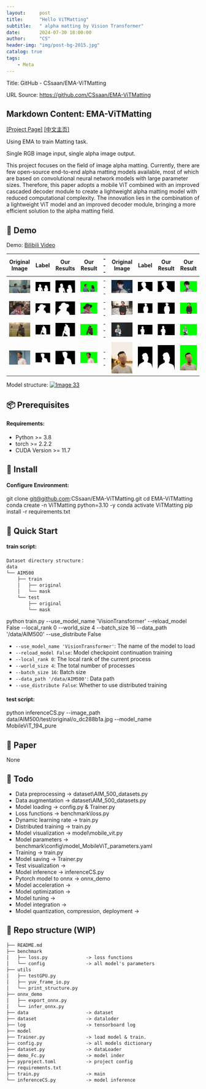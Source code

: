 ```yaml
---
layout:     post
title:      "Hello ViTMatting"
subtitle:   " alpha matting by Vision Transformer"
date:       2024-07-30 18:00:00
author:     "CS"
header-img: "img/post-bg-2015.jpg"
catalog: true
tags:
    - Meta
---
```


Title: GitHub - CSsaan/EMA-ViTMatting

URL Source: https://github.com/CSsaan/EMA-ViTMatting

Markdown Content:
EMA-ViTMatting
--------------

[](https://github.com/CSsaan/EMA-ViTMatting#ema-vitmatting)

[\[Project Page\]](https://github.com/CSsaan/EMA-ViTMatting/) [\[中文主页\]](https://github.com/CSsaan/EMA-ViTMatting/blob/main/README_CN.md)

Using EMA to train Matting task.

Single RGB image input, single alpha image output.

This project focuses on the field of image alpha matting. Currently, there are few open-source end-to-end alpha matting models available, most of which are based on convolutional neural network models with large parameter sizes. Therefore, this paper adopts a mobile ViT combined with an improved cascaded decoder module to create a lightweight alpha matting model with reduced computational complexity. The innovation lies in the combination of a lightweight ViT model and an improved decoder module, bringing a more efficient solution to the alpha matting field.

👀 Demo
-------

[](https://github.com/CSsaan/EMA-ViTMatting#-demo)

Demo: [Bilibili Video](https://www.bilibili.com/)

| **Original Image** | **Label** | **Our Results** | **Our Result** | \--- | **Original Image** | **Label** | **Our Result** | **Our Result** |
| --- | --- | --- | --- | --- | --- | --- | --- | --- |
| [![Image 1](https://github.com/CSsaan/EMA-ViTMatting/raw/main/result/p_f7b2317f.jpg)](https://github.com/CSsaan/EMA-ViTMatting/blob/main/result/p_f7b2317f.jpg) | [![Image 2](https://github.com/CSsaan/EMA-ViTMatting/raw/main/result/lab_p_f7b2317f.png)](https://github.com/CSsaan/EMA-ViTMatting/blob/main/result/lab_p_f7b2317f.png) | [![Image 3](https://github.com/CSsaan/EMA-ViTMatting/raw/main/result/pre_p_f7b2317f.png)](https://github.com/CSsaan/EMA-ViTMatting/blob/main/result/pre_p_f7b2317f.png) | [![Image 4](https://github.com/CSsaan/EMA-ViTMatting/raw/main/result/green_p_f7b2317f.png)](https://github.com/CSsaan/EMA-ViTMatting/blob/main/result/green_p_f7b2317f.png) | \--- | [![Image 5](https://github.com/CSsaan/EMA-ViTMatting/raw/main/result/p_f89c7881.jpg)](https://github.com/CSsaan/EMA-ViTMatting/blob/main/result/p_f89c7881.jpg) | [![Image 6](https://github.com/CSsaan/EMA-ViTMatting/raw/main/result/lab_p_f89c7881.png)](https://github.com/CSsaan/EMA-ViTMatting/blob/main/result/lab_p_f89c7881.png) | [![Image 7](https://github.com/CSsaan/EMA-ViTMatting/raw/main/result/pre_p_f89c7881.png)](https://github.com/CSsaan/EMA-ViTMatting/blob/main/result/pre_p_f89c7881.png) | [![Image 8](https://github.com/CSsaan/EMA-ViTMatting/raw/main/result/green_p_f89c7881.png)](https://github.com/CSsaan/EMA-ViTMatting/blob/main/result/green_p_f89c7881.png) |
| [![Image 9](https://github.com/CSsaan/EMA-ViTMatting/raw/main/result/p_f30f22fd.jpg)](https://github.com/CSsaan/EMA-ViTMatting/blob/main/result/p_f30f22fd.jpg) | [![Image 10](https://github.com/CSsaan/EMA-ViTMatting/raw/main/result/lab_p_f30f22fd.png)](https://github.com/CSsaan/EMA-ViTMatting/blob/main/result/lab_p_f30f22fd.png) | [![Image 11](https://github.com/CSsaan/EMA-ViTMatting/raw/main/result/pre_p_f30f22fd.png)](https://github.com/CSsaan/EMA-ViTMatting/blob/main/result/pre_p_f30f22fd.png) | [![Image 12](https://github.com/CSsaan/EMA-ViTMatting/raw/main/result/green_p_f30f22fd.png)](https://github.com/CSsaan/EMA-ViTMatting/blob/main/result/green_p_f30f22fd.png) | \--- | [![Image 13](https://github.com/CSsaan/EMA-ViTMatting/raw/main/result/p_fcb9a19e.jpg)](https://github.com/CSsaan/EMA-ViTMatting/blob/main/result/p_fcb9a19e.jpg) | [![Image 14](https://github.com/CSsaan/EMA-ViTMatting/raw/main/result/lab_p_fcb9a19e.png)](https://github.com/CSsaan/EMA-ViTMatting/blob/main/result/lab_p_fcb9a19e.png) | [![Image 15](https://github.com/CSsaan/EMA-ViTMatting/raw/main/result/pre_p_fcb9a19e.png)](https://github.com/CSsaan/EMA-ViTMatting/blob/main/result/pre_p_fcb9a19e.png) | [![Image 16](https://github.com/CSsaan/EMA-ViTMatting/raw/main/result/green_p_fcb9a19e.png)](https://github.com/CSsaan/EMA-ViTMatting/blob/main/result/green_p_fcb9a19e.png) |
| [![Image 17](https://github.com/CSsaan/EMA-ViTMatting/raw/main/result/p_f053bec5.jpg)](https://github.com/CSsaan/EMA-ViTMatting/blob/main/result/p_f053bec5.jpg) | [![Image 18](https://github.com/CSsaan/EMA-ViTMatting/raw/main/result/lab_p_f053bec5.png)](https://github.com/CSsaan/EMA-ViTMatting/blob/main/result/lab_p_f053bec5.png) | [![Image 19](https://github.com/CSsaan/EMA-ViTMatting/raw/main/result/pre_p_f053bec5.png)](https://github.com/CSsaan/EMA-ViTMatting/blob/main/result/pre_p_f053bec5.png) | [![Image 20](https://github.com/CSsaan/EMA-ViTMatting/raw/main/result/green_p_f053bec5.png)](https://github.com/CSsaan/EMA-ViTMatting/blob/main/result/green_p_f053bec5.png) | \--- | [![Image 21](https://github.com/CSsaan/EMA-ViTMatting/raw/main/result/p_fe6a4bfe.jpg)](https://github.com/CSsaan/EMA-ViTMatting/blob/main/result/p_fe6a4bfe.jpg) | [![Image 22](https://github.com/CSsaan/EMA-ViTMatting/raw/main/result/lab_p_fe6a4bfe.png)](https://github.com/CSsaan/EMA-ViTMatting/blob/main/result/lab_p_fe6a4bfe.png) | [![Image 23](https://github.com/CSsaan/EMA-ViTMatting/raw/main/result/pre_p_fe6a4bfe.png)](https://github.com/CSsaan/EMA-ViTMatting/blob/main/result/pre_p_fe6a4bfe.png) | [![Image 24](https://github.com/CSsaan/EMA-ViTMatting/raw/main/result/green_p_fe6a4bfe.png)](https://github.com/CSsaan/EMA-ViTMatting/blob/main/result/green_p_fe6a4bfe.png) |
| [![Image 25](https://github.com/CSsaan/EMA-ViTMatting/raw/main/result/p_f879fac6.jpg)](https://github.com/CSsaan/EMA-ViTMatting/blob/main/result/p_f879fac6.jpg) | [![Image 26](https://github.com/CSsaan/EMA-ViTMatting/raw/main/result/lab_p_f879fac6.png)](https://github.com/CSsaan/EMA-ViTMatting/blob/main/result/lab_p_f879fac6.png) | [![Image 27](https://github.com/CSsaan/EMA-ViTMatting/raw/main/result/pre_p_f879fac6.png)](https://github.com/CSsaan/EMA-ViTMatting/blob/main/result/pre_p_f879fac6.png) | [![Image 28](https://github.com/CSsaan/EMA-ViTMatting/raw/main/result/green_p_f879fac6.png)](https://github.com/CSsaan/EMA-ViTMatting/blob/main/result/green_p_f879fac6.png) | \--- | [![Image 29](https://github.com/CSsaan/EMA-ViTMatting/raw/main/result/p_fdaa48dd.jpg)](https://github.com/CSsaan/EMA-ViTMatting/blob/main/result/p_fdaa48dd.jpg) | [![Image 30](https://github.com/CSsaan/EMA-ViTMatting/raw/main/result/lab_p_fdaa48dd.png)](https://github.com/CSsaan/EMA-ViTMatting/blob/main/result/lab_p_fdaa48dd.png) | [![Image 31](https://github.com/CSsaan/EMA-ViTMatting/raw/main/result/pre_p_fdaa48dd.png)](https://github.com/CSsaan/EMA-ViTMatting/blob/main/result/pre_p_fdaa48dd.png) | [![Image 32](https://github.com/CSsaan/EMA-ViTMatting/raw/main/result/green_p_fdaa48dd.png)](https://github.com/CSsaan/EMA-ViTMatting/blob/main/result/green_p_fdaa48dd.png) |

Model structure: [![Image 33](https://github.com/CSsaan/EMA-ViTMatting/raw/main/.png)](https://github.com/CSsaan/EMA-ViTMatting/blob/main/.png)

📦 Prerequisites
----------------

[](https://github.com/CSsaan/EMA-ViTMatting#-prerequisites)

#### Requirements:

[](https://github.com/CSsaan/EMA-ViTMatting#requirements)

*   Python >= 3.8
*   torch >= 2.2.2
*   CUDA Version >= 11.7

🔧 Install
----------

[](https://github.com/CSsaan/EMA-ViTMatting#-install)

#### Configure Environment:

[](https://github.com/CSsaan/EMA-ViTMatting#configure-environment)

git clone git@github.com:CSsaan/EMA-ViTMatting.git
cd EMA-ViTMatting
conda create -n ViTMatting python=3.10 -y
conda activate ViTMatting
pip install -r requirements.txt

🚀 Quick Start
--------------

[](https://github.com/CSsaan/EMA-ViTMatting#-quick-start)

#### train script:

[](https://github.com/CSsaan/EMA-ViTMatting#train-script)

```
Dataset directory structure：
data
└── AIM500
    ├── train
    │   ├── original
    │   └── mask
    └── test
        ├── original
        └── mask
```

python train.py --use\_model\_name 'VisionTransformer' --reload\_model False --local\_rank 0 --world\_size 4 --batch\_size 16 --data\_path '/data/AIM500' --use\_distribute False

*   `--use_model_name 'VisionTransformer'`: The name of the model to load
*   `--reload_model False`: Model checkpoint continuation training
*   `--local_rank 0`: The local rank of the current process
*   `--world_size 4`: The total number of processes
*   `--batch_size 16`: Batch size
*   `--data_path '/data/AIM500'`: Data path
*   `--use_distribute False`: Whether to use distributed training

#### test script:

[](https://github.com/CSsaan/EMA-ViTMatting#test-script)

python inferenceCS.py --image\_path data/AIM500/test/original/o\_dc288b1a.jpg --model\_name MobileViT\_194\_pure

📖 Paper
--------

[](https://github.com/CSsaan/EMA-ViTMatting#-paper)

None

🎯 Todo
-------

[](https://github.com/CSsaan/EMA-ViTMatting#-todo)

*   Data preprocessing -> dataset\\AIM\_500\_datasets.py
*   Data augmentation -> dataset\\AIM\_500\_datasets.py
*   Model loading -> config.py & Trainer.py
*   Loss functions -> benchmark\\loss.py
*   Dynamic learning rate -> train.py
*   Distributed training -> train.py
*   Model visualization -> model\\mobile\_vit.py
*   Model parameters -> benchmark\\config\\model\_MobileViT\_parameters.yaml
*   Training -> train.py
*   Model saving -> Trainer.py
*   Test visualization ->
*   Model inference -> inferenceCS.py
*   Pytorch model to onnx -> onnx\_demo
*   Model acceleration ->
*   Model optimization ->
*   Model tuning ->
*   Model integration ->
*   Model quantization, compression, deployment ->

📂 Repo structure (WIP)
-----------------------

[](https://github.com/CSsaan/EMA-ViTMatting#-repo-structure-wip)

```
├── README.md
├── benchmark 
│   ├── loss.py              -> loss functions
│   └── config               -> all model's parameters
├── utils
│   ├── testGPU.py
│   ├── yuv_frame_io.py
│   └── print_structure.py
├── onnx_demo
│   ├── export_onnx.py
│   └── infer_onnx.py
├── data                     -> dataset
├── dataset                  -> dataloder
├── log                      -> tensorboard log
├── model
├── Trainer.py               -> load model & train.
├── config.py                -> all models dictionary
├── dataset.py               -> dataLoader
├── demo_Fc.py               -> model inder
├── pyproject.toml           -> project config
├── requirements.txt
├── train.py                 -> main
└── inferenceCS.py           -> model inference
```